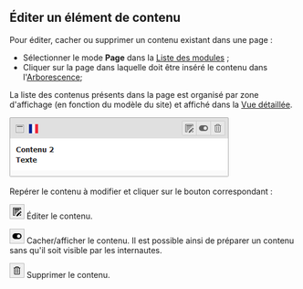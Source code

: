 ## Éditer un élément de contenu

Pour éditer, cacher ou supprimer un contenu existant dans une page :

* Sélectionner le mode **Page** dans la [Liste des modules](/présentation-de-typo3/se-reperer-dans-le-backend.md) ;
* Cliquer sur la page dans laquelle doit être inséré le contenu dans l'[Arborescence](/présentation-de-typo3/se-reperer-dans-le-backend.md);

La liste des contenus présents dans la page est organisé par zone d'affichage \(en fonction du modèle du site\) et affiché dans la [Vue détaillée](/présentation-de-typo3/se-reperer-dans-le-backend.md).

![](/assets/edit_content.png)

Repérer le contenu à modifier et cliquer sur le bouton correspondant :

![](/assets/edit_btn.png) Éditer le contenu.

![](/assets/hide_btn.png) Cacher/afficher le contenu. Il est possible ainsi de préparer un contenu sans qu'il soit visible par les internautes.

![](/assets/rm_btn.png) Supprimer le contenu.

